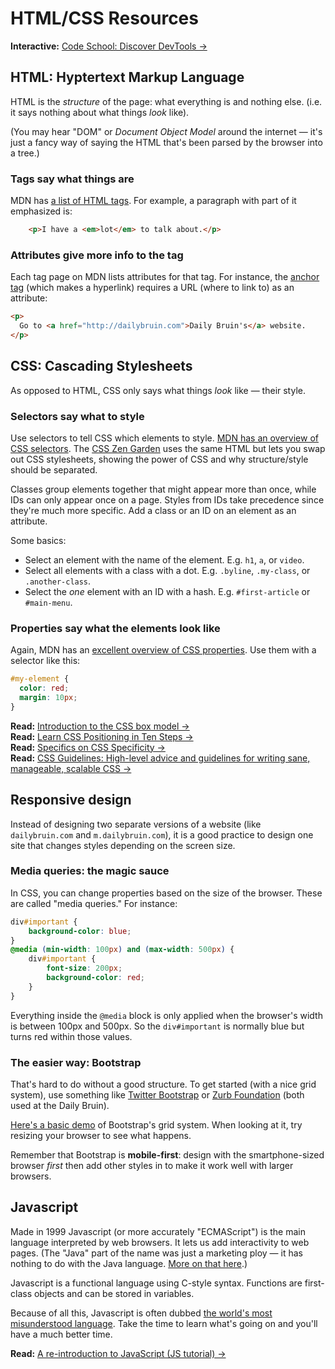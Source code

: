 # HTML/CSS Resources

**Interactive:** [Code School: Discover DevTools &rarr;](https://www.codeschool.com/courses/discover-devtools)

## HTML: Hyptertext Markup Language
HTML is the *structure* of the page: what everything is and nothing else. (i.e. it says nothing about what things *look* like).

(You may hear "DOM" or *Document Object Model* around the internet — it's just a fancy way of saying the HTML that's been parsed by the browser into a tree.)

### Tags say what things are
MDN has [a list of HTML tags](https://developer.mozilla.org/en-US/docs/Web/HTML/Element). For example, a paragraph with part of it emphasized is:
```html
    <p>I have a <em>lot</em> to talk about.</p>
```
### Attributes give more info to the tag
Each tag page on MDN lists attributes for that tag. For instance, the [anchor tag](https://developer.mozilla.org/en-US/docs/Web/HTML/Element/a) (which makes a hyperlink) requires a URL (where to link to) as an attribute:

```html
<p>
  Go to <a href="http://dailybruin.com">Daily Bruin's</a> website.
</p>
```

## CSS: Cascading Stylesheets
As opposed to HTML, CSS only says what things *look* like — their style.

### Selectors say what to style
Use selectors to tell CSS which elements to style. [MDN has an overview of CSS selectors](https://developer.mozilla.org/en-US/docs/Web/Guide/CSS/Getting_started/Selectors). The [CSS Zen Garden](http://www.csszengarden.com/) uses the same HTML but lets you swap out CSS stylesheets, showing the power of CSS and why structure/style should be separated.

Classes group elements together that might appear more than once, while IDs can only appear once on a page. Styles from IDs take precedence since they're much more specific. Add a class or an ID on an element as an attribute.

Some basics:
* Select an element with the name of the element. E.g. `h1`, `a`, or `video`.
* Select all elements with a class with a dot. E.g. `.byline`, `.my-class`, or `.another-class`.
* Select the *one* element with an ID with a hash. E.g. `#first-article` or `#main-menu`.

### Properties say what the elements look like
Again, MDN has an [excellent overview of CSS properties](https://developer.mozilla.org/en-US/docs/Web/CSS/Reference). Use them with a selector like this:

```css
#my-element {
  color: red;
  margin: 10px;
}
```

**Read:** [Introduction to the CSS box model &rarr;](https://developer.mozilla.org/en-US/docs/Web/CSS/CSS_Box_Model/Introduction_to_the_CSS_box_model)   
**Read:** [Learn CSS Positioning in Ten Steps &rarr;](http://www.barelyfitz.com/screencast/html-training/css/positioning/)   
**Read:** [Specifics on CSS Specificity &rarr;](https://css-tricks.com/specifics-on-css-specificity/)   
**Read:** [CSS Guidelines: High-level advice and guidelines for writing sane, manageable, scalable CSS &rarr;](http://cssguidelin.es/)

## Responsive design
Instead of designing two separate versions of a website (like `dailybruin.com` and `m.dailybruin.com`), it is a good practice to design one site that changes styles depending on the screen size.

### Media queries: the magic sauce
In CSS, you can change properties based on the size of the browser. These are called "media queries." For instance:

```css
div#important {
    background-color: blue;
}
@media (min-width: 100px) and (max-width: 500px) {
    div#important {
        font-size: 200px;
        background-color: red;
    }
}
```

Everything inside the `@media` block is only applied when the browser's width is between 100px and 500px. So the `div#important` is normally blue but turns red within those values.

### The easier way: Bootstrap
That's hard to do without a good structure. To get started (with a nice grid system), use something like [Twitter Bootstrap](http://getbootstrap.com/) or [Zurb Foundation](http://foundation.zurb.com/) (both used at the Daily Bruin).

[Here's a basic demo](http://getbootstrap.com/css/#grid) of Bootstrap's grid system. When looking at it, try resizing your browser to see what happens.

Remember that Bootstrap is **mobile-first**: design with the smartphone-sized browser *first* then add other styles in to make it work well with larger browsers.

## Javascript
Made in 1999 Javascript (or more accurately "ECMAScript") is the main language interpreted by web browsers. It lets us add interactivity to web pages. (The "Java" part of the name was just a marketing ploy — it has nothing to do with the Java language. [More on that here](https://www.quora.com/Why-does-JavaScript-have-a-Java-part-in-its-name).)

Javascript is a functional language using C-style syntax. Functions are first-class objects and can be stored in variables.

Because of all this, Javascript is often dubbed [the world's most misunderstood language](http://javascript.crockford.com/javascript.html). Take the time to learn what's going on and you'll have a much better time.

**Read:** [A re-introduction to JavaScript (JS tutorial) &rarr;](https://developer.mozilla.org/en-US/docs/Web/JavaScript/A_re-introduction_to_JavaScript)
